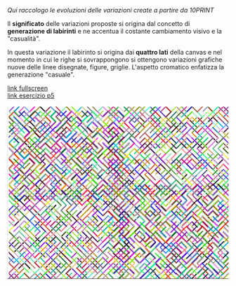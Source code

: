 _Qui raccologo le evoluzioni delle variazioni create a partire da 10PRINT_

Il **significato** delle variazioni proposte si origina dal concetto di **generazione di labirinti** e ne accentua il costante cambiamento visivo e la "casualità".

In questa variazione il labirinto si origina dai **quattro lati** della canvas e nel momento in cui le righe si sovrappongono si ottengono variazioni grafiche nuove delle linee disegnate, figure, griglie. L'aspetto cromatico enfatizza la generazione "casuale".

[link fullscreen](https://editor.p5js.org/benedettb/full/ISThbhGWA)  
[link esercizio p5](https://editor.p5js.org/benedettb/sketches/ISThbhGWA)  

![immagine](https://github.com/benedettb/archive/blob/master/benedettb/10%20PRINT/variazioni/variazione2/variazione10P_4colori_2020_06_24_09_57_20/variazione1.PNG)
